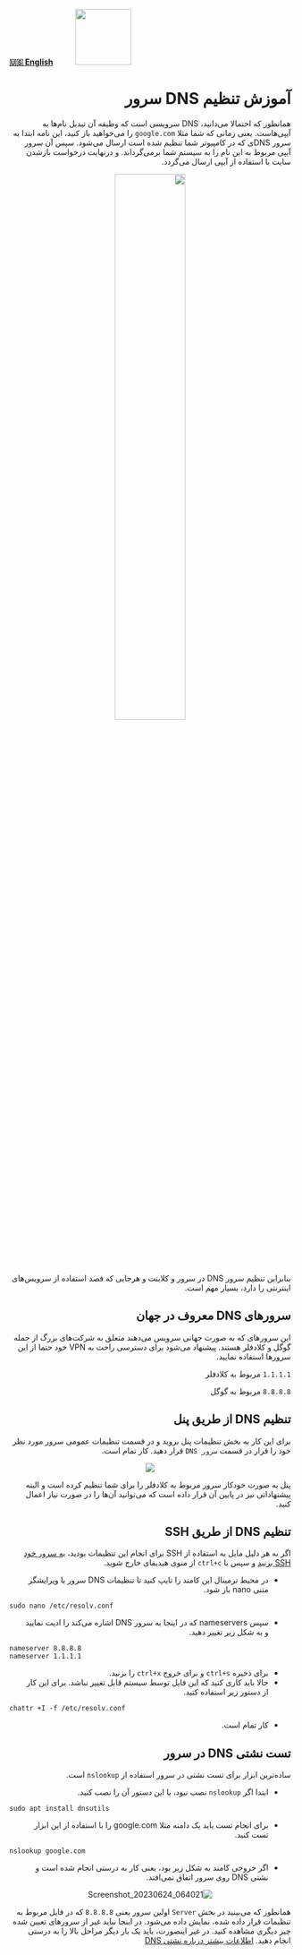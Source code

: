 [**🇺🇸 English**](https://github.com/hiddify/hiddify-config/wiki/How-to-set-DNS-server)&nbsp;&nbsp;&nbsp;&nbsp;&nbsp;&nbsp;&nbsp;&nbsp;&nbsp;&nbsp;<a href="https://github.com/hiddify/hiddify-config/wiki/%D9%87%D9%85%D9%87-%D8%A2%D9%85%D9%88%D8%B2%D8%B4%E2%80%8C%D9%87%D8%A7-%D9%88-%D9%88%DB%8C%D8%AF%D8%A6%D9%88%D9%87%D8%A7"><img width="100" src="https://github.com/hiddify/hiddify-config/assets/125398461/3704cd84-eee6-4c45-abe7-3c02936bbebb" /></a>

<div dir="rtl">

# آموزش تنظیم DNS سرور

همانطور که احتمالا می‌دانید، DNS سرویسی است که وظیفه آن تبدیل نام‌ها به آیپی‌هاست. یعنی زمانی که شما مثلا `google.com` را می‌خواهید باز کنید، این نامه ابتدا به سرور DNSی که در کامپیوتر شما تنظیم شده است ارسال می‌شود. سپس آن سرور آیپی مربوط به این نام را به سیستم شما برمی‌گرداند. و درنهایت درخواست بازشدن سایت با استفاده از آیپی ارسال می‌گردد.

<div align=center>

<img width=50% src="https://github.com/hiddify/hiddify-config/assets/125398461/8b1ce774-3268-4c42-ae0a-02553feb3b26" />
</div>



بنابراین تنظیم سرور DNS در سرور و کلاینت و هرجایی که قصد استفاده از سرویس‌های اینترنتی را دارد، بسیار مهم است.

## سرورهای DNS معروف در جهان
این سرورهای که به صورت جهانی سرویس می‌دهند متعلق به شرکت‌های بزرگ از جمله گوگل و کلادفلر هستند. پیشنهاد می‌شود برای دسترسی راحت به VPN خود حتما از این سرورها استفاده نمایید.

`1.1.1.1` مربوط به کلادفلر

`8.8.8.8` مربوط به گوگل

## تنظیم DNS از طریق پنل
برای این کار به بخش تنظیمات پنل بروید و در قسمت تنظیمات عمومی سرور مورد نظر خود را قرار در قسمت `سرور DNS` قرار دهید. کار تمام است.

<div align=center>

<img src="https://github.com/hiddify/hiddify-config/assets/125398461/49b3b5a5-8b7a-42d4-8bac-6593c7c50ada" />
</div>


پنل به صورت خودکار سرور مربوط به کلادفلر را برای شما تنظیم کرده است و البته پیشنهاداتی نیز در پایین آن قرار داده است که می‌توانید آن‌ها را در صورت نیاز اعمال کنید.

## تنظیم DNS از طریق SSH
اگر به هر دلیل مایل به استفاده از SSH برای انجام این تنظیمات بودید، [به سرور خود SSH بزنید](https://github.com/hiddify/hiddify-config/wiki/SSH-%D8%A2%D9%85%D9%88%D8%B2%D8%B4-%D8%A7%D8%AA%D8%B5%D8%A7%D9%84-%D8%A8%D9%87-%D8%B3%D8%B1%D9%88%D8%B1-%D8%A7%D8%B2-%D8%B7%D8%B1%DB%8C%D9%82) و سپس با `ctrl+c` از منوی هیدیفای خارج شوید.

* در محیط ترمینال این کامند را تایپ کنید تا تنظیمات DNS سرور با ویرایشگر متنی nano باز شود.

<div dir="ltr">

```
sudo nano /etc/resolv.conf
```
</div>

* سپس nameservers که در اینجا به سرور DNS اشاره می‌کند را ادیت نمایید و به شکل زیر تغییر دهید.

<div dir="ltr">

```
nameserver 8.8.8.8
nameserver 1.1.1.1
```
</div>

* برای ذخیره `ctrl+s` و برای خروج `ctrl+x` را بزنید.
* حالا باید کاری کنید که این فایل توسط سیستم قابل تغییر نباشد. برای این کار از دستور زیر استفاده کتید.


<div dir="ltr">

```
chattr +I -f /etc/resolv.conf
```
</div>

* کار تمام است. 



## تست نشتی DNS در سرور
ساده‌ترین ابزار برای تست نشتی در سرور استفاده از `nslookup` است.
- ابتدا اگر `nslookup` نصب نیود، با این دستور آن را نصب کنید.

<div dir="ltr">

```
sudo apt install dnsutils
```
</div>

- برای انجام تست باید  یک دامنه مثلا google.com را با استفاده از این ابزار تست کنید.

<div dir="ltr">

```
nslookup google.com
```
</div>

* اگر خروجی کامند به شکل زیر بود، یعنی کار به درستی انجام شده است و نشتی DNS روی سرور اتفاق نمی‌افتد.

<div align=center>

![Screenshot_20230624_064021](https://github.com/hiddify/hiddify-config/assets/125398461/3ef15d0b-54b0-43ce-8be5-a5229054d1fb)
</div>

همانطور که می‌بینید در بخش `Server` اولین سرور یعنی `8.8.8.8` که در فایل مربوط به تنظیمات قرار داده شده، نمایش داده می‌شود.
در اینجا نباید غیر از سرورهای تعیین شده چیز دیگری مشاهده کنید. در غیر اینصورت، باید یک بار دیگر مراحل بالا را به درستی انجام دهید. [اطلاعات بیشتر درباره نشتی DNS](https://github.com/hiddify/hiddify-config/discussions/859)
</div>